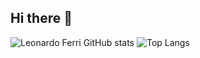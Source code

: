 ## Hi there 👋

![Leonardo Ferri GitHub stats](https://github-readme-stats.vercel.app/api?username=leonardoferri1&show_icons=true&theme=dark)
![Top Langs](https://github-readme-stats.vercel.app/api/top-langs/?username=leonardoferri1&layout=compact&theme=dark)
